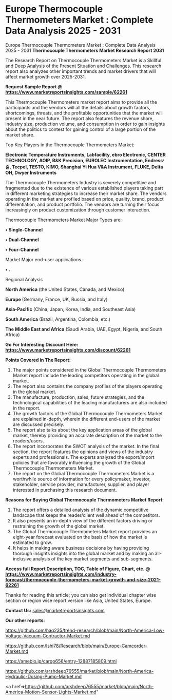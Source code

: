 # Europe Thermocouple Thermometers Market : Complete Data Analysis 2025 - 2031
Europe Thermocouple Thermometers Market : Complete Data Analysis 2025 - 2031
<strong>Thermocouple Thermometers Market Research Report 2031</strong>

The Research Report on Thermocouple Thermometers Market is a Skillful and Deep Analysis of the Present Situation and Challenges. This research report also analyzes other important trends and market drivers that will affect market growth over 2025-2031.

<strong>Request Sample Report @ <a href=https://www.marketreportsinsights.com/sample/62261>https://www.marketreportsinsights.com/sample/62261</a></strong>

This Thermocouple Thermometers market report aims to provide all the participants and the vendors will all the details about growth factors, shortcomings, threats, and the profitable opportunities that the market will present in the near future. The report also features the revenue share, industry size, production volume, and consumption in order to gain insights about the politics to contest for gaining control of a large portion of the market share.

Top Key Players in the Thermocouple Thermometers Market:

<strong>Electronic Temperature Instruments, Labfacility, ebro Electronic, CENTER TECHNOLOGY, AOIP, B&K Precision, EUROLEC Instrumentation, Endressᶫ걺, Tecpel, TESTO, KIMO, Shanghai Yi Hua V&A Instrument, FLUKE, Delta OH, Dwyer Instruments</strong>

The Thermocouple Thermometers Industry is severely competitive and fragmented due to the existence of various established players taking part in different marketing strategies to increase their market share. The vendors operating in the market are profiled based on price, quality, brand, product differentiation, and product portfolio. The vendors are turning their focus increasingly on product customization through customer interaction.

Thermocouple Thermometers Market Major Types are:

<strong>• Single-Channel

• Dual-Channel

• Four-Channel</strong>

Market Major end-user applications :

<strong>• .</strong>

Regional Analysis

</u><strong><b>North America</b></strong> (the United States, Canada, and Mexico)

<strong><b>Europe </b></strong>(Germany, France, UK, Russia, and Italy)

<strong><b>Asia-Pacific</b></strong> (China, Japan, Korea, India, and Southeast Asia)

<strong><b>South America</b></strong> (Brazil, Argentina, Colombia, etc.)

<strong><b>The Middle East and Africa</b></strong> (Saudi Arabia, UAE, Egypt, Nigeria, and South Africa)

<strong>Go For Interesting Discount Here: <a href=https://www.marketreportsinsights.com/discount/62261>https://www.marketreportsinsights.com/discount/62261</a></strong>

<strong>Points Covered in The Report:</strong>
<ol>
  <li>The major points considered in the Global Thermocouple Thermometers Market report include the leading competitors operating in the global market.</li>
  <li>The report also contains the company profiles of the players operating in the global market.</li>
  <li>The manufacture, production, sales, future strategies, and the technological capabilities of the leading manufacturers are also included in the report.</li>
  <li>The growth factors of the Global Thermocouple Thermometers Market are explained in-depth, wherein the different end-users of the market are discussed precisely.</li>
  <li>The report also talks about the key application areas of the global market, thereby providing an accurate description of the market to the readers/users.</li>
  <li>The report incorporates the SWOT analysis of the market. In the final section, the report features the opinions and views of the industry experts and professionals. The experts analyzed the export/import policies that are favorably influencing the growth of the Global Thermocouple Thermometers Market.</li>
  <li>The report on the Global Thermocouple Thermometers Market is a worthwhile source of information for every policymaker, investor, stakeholder, service provider, manufacturer, supplier, and player interested in purchasing this research document.</li>
</ol>
<strong>Reasons for Buying Global Thermocouple Thermometers Market Report:</strong>

<ol>
  <li>The report offers a detailed analysis of the dynamic competitive landscape that keeps the reader/client well ahead of the competitors.</li>
  <li>It also presents an in-depth view of the different factors driving or restraining the growth of the global market.</li>
  <li>The Global Thermocouple Thermometers Market report provides an eight-year forecast evaluated on the basis of how the market is estimated to grow.</li>
  <li>It helps in making aware business decisions by having providing thorough insights insights into the global market and by making an all-inclusive analysis of the key market segments and sub-segments.</li>
</ol>
<strong>Access full Report Description, TOC, Table of Figure, Chart, etc. @ <a href=https://www.marketreportsinsights.com/industry-forecast/thermocouple-thermometers-market-growth-and-size-2021-62261>https://www.marketreportsinsights.com/industry-forecast/thermocouple-thermometers-market-growth-and-size-2021-62261</a></strong>


Thanks for reading this article; you can also get individual chapter wise section or region wise report version like Asia, United States, Europe.

<strong>Contact Us:</strong>
sales@marketreportsinsights.com

<strong>Our other reports:</strong>

<a href=https://github.com/haq235/trend-research/blob/main/North-America-Low-Voltage-Vacuum-Contractor-Market.md>https://github.com/haq235/trend-research/blob/main/North-America-Low-Voltage-Vacuum-Contractor-Market.md</a>

<a href=https://github.com/Ishi78/Research/blob/main/Europe-Camcorder-Market.md>https://github.com/Ishi78/Research/blob/main/Europe-Camcorder-Market.md</a>

<a href=https://ameblo.jp/cargo656/entry-12887185809.html>https://ameblo.jp/cargo656/entry-12887185809.html</a>

<a href=https://github.com/arshdeep76555/market/blob/main/North-America-Hydraulic-Dosing-Pump-Market.md>https://github.com/arshdeep76555/market/blob/main/North-America-Hydraulic-Dosing-Pump-Market.md</a>

<a href=>https://github.com/arshdeep76555/market/blob/main/North-America-Motion-Sensor-Lights-Market.md</a>"
